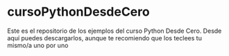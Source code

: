 # cursoPythonDesdeCero
Este es el repositorio de los ejemplos del curso Python Desde Cero. Desde aquí puedes descargarlos, aunque te recomiendo que los teclees tu mismo/a uno por uno
